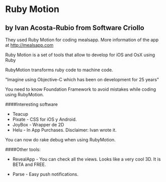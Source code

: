 Ruby Motion
=========
by Ivan Acosta-Rubio from Software Criollo
---------

They used Ruby Motion for coding mealsapp. More information of the app at http://mealsapp.com

Ruby Motion is a set of tools that allow to develop for iOS and OsX using Ruby

RubyMotion transforms ruby code to machine code.

"Imagine using Objective-C which has been on development for 25 years"

You need to know Foundation Framework to avoid mistakes while coding using RubyMotion.

####Interesting software
  
  * Teacup
  * Pixate - CSS for iOS y Android.
  * JoyBox - Wrapper de 2D
  * Helu - In App Purchases. Disclaimer: Ivan wrote it.

You can now do rake debug when using RubyMotion.

####Other tools:

  * RevealApp - You can check all the views. Looks like a very cool 3D. It is BETA and FREE.

  * Parse - Easy push notifications.






